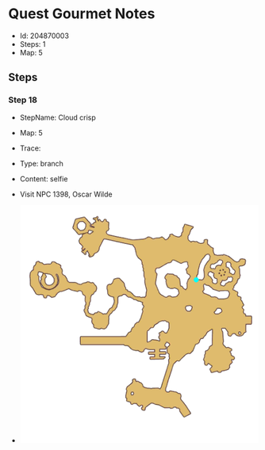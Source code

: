 # Quest Gourmet Notes

- Id: 204870003
- Steps: 1
- Map: 5

## Steps

### Step 18
- StepName:  Cloud crisp
- Map:  5
- Trace:  
- Type:  branch
- Content:  selfie
- Visit NPC 1398, Oscar Wilde

- ![images/204870003_18.png](images/204870003_18.png)


